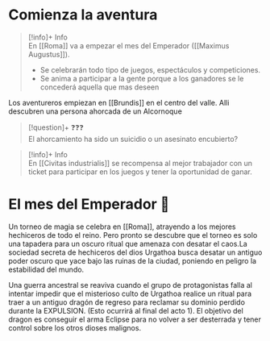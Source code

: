 # Comienza la aventura



> [!info]+ Info  
> En [[Roma]] va a empezar el mes del Emperador ([[Maximus Augustus]]).
> - Se celebrarán todo tipo de juegos, espectáculos y competiciones. 
> - Se anima a participar a la gente porque a los ganadores se le concederá aquella que mas deseen

Los aventureros empiezan en [[Brundis]] en el centro del valle. Alli descubren una persona ahorcada de un Alcornoque

> [!question]+ ❓❓❓  
>  El ahorcamiento ha sido un suicidio o un asesinato encubierto?

> [!info]+ Info  
> En [[Civitas industrialis]] se recompensa al mejor trabajador con un ticket para participar en los juegos y tener la oportunidad de ganar.



# El mes del Emperador 👑

Un torneo de magia se celebra en [[Roma]], atrayendo a los mejores hechiceros de todo el reino. Pero pronto se descubre que el torneo es solo una tapadera para un oscuro ritual que amenaza con desatar el caos.La sociedad secreta de hechiceros del dios Urgathoa busca desatar un antiguo poder oscuro que yace bajo las ruinas de la ciudad, poniendo en peligro la estabilidad del mundo.

Una guerra ancestral se reaviva cuando el grupo de protagonistas falla al intentar impedir que el misterioso culto de Urgathoa realice un ritual para traer a un antiguo dragón de regreso para reclamar su dominio perdido durante la EXPULSION. (Esto ocurrirá al final del acto 1). El objetivo del dragon es conseguir el arma Eclipse para no volver a ser desterrada y tener control sobre los otros dioses malignos.